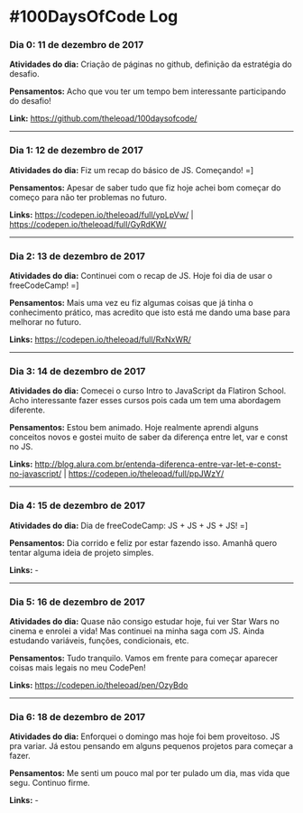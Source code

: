# #100DaysOfCode Log

### Dia 0: 11 de dezembro de 2017

**Atividades do dia:** Criação de páginas no github, definição da estratégia do desafio.

**Pensamentos:** Acho que vou ter um tempo bem interessante participando do desafio! 

**Link:** https://github.com/theleoad/100daysofcode/

---

### Dia 1: 12 de dezembro de 2017

**Atividades do dia:** Fiz um recap do básico de JS. Começando! =]

**Pensamentos:** Apesar de saber tudo que fiz hoje achei bom começar do começo para não ter problemas no futuro.

**Links:** https://codepen.io/theleoad/full/ypLpVw/ | https://codepen.io/theleoad/full/GyRdKW/

---

### Dia 2: 13 de dezembro de 2017

**Atividades do dia:** Continuei com o recap de JS. Hoje foi dia de usar o freeCodeCamp! =]

**Pensamentos:** Mais uma vez eu fiz algumas coisas que já tinha o conhecimento prático, mas acredito que isto está me dando uma base para melhorar no futuro. 

**Links:** https://codepen.io/theleoad/full/RxNxWR/

---

### Dia 3: 14 de dezembro de 2017

**Atividades do dia:** Comecei o curso Intro to JavaScript da Flatiron School. Acho interessante fazer esses cursos pois cada um tem uma abordagem diferente. 

**Pensamentos:** Estou bem animado. Hoje realmente aprendi alguns conceitos novos e gostei muito de saber da diferença entre let, var e const no JS. 

**Links:** http://blog.alura.com.br/entenda-diferenca-entre-var-let-e-const-no-javascript/ | https://codepen.io/theleoad/full/ppJWzY/

---

### Dia 4: 15 de dezembro de 2017

**Atividades do dia:** Dia de freeCodeCamp: JS + JS + JS + JS! =]

**Pensamentos:** Dia corrido e feliz por estar fazendo isso. Amanhã quero tentar alguma ideia de projeto simples. 

**Links:** -

---

### Dia 5: 16 de dezembro de 2017

**Atividades do dia:** Quase não consigo estudar hoje, fui ver Star Wars no cinema e enrolei a vida! Mas continuei na minha saga com JS. Ainda estudando variáveis, funções, condicionais, etc. 

**Pensamentos:** Tudo tranquilo. Vamos em frente para começar aparecer coisas mais legais no meu CodePen!

**Links:** https://codepen.io/theleoad/pen/OzyBdo

---

### Dia 6: 18 de dezembro de 2017

**Atividades do dia:** Enforquei o domingo mas hoje foi bem proveitoso. JS pra variar. Já estou pensando em alguns pequenos projetos para começar a fazer.

**Pensamentos:** Me senti um pouco mal por ter pulado um dia, mas vida que segu. Continuo firme. 

**Links:** -
